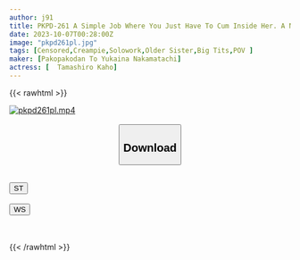 ```yaml
---
author: j91
title: PKPD-261 A Simple Job Where You Just Have To Cum Inside Her. A Natural G-cup Married Woman Raising Three Children. Kaho, 30 Years Old. Kaho Tamaki
date: 2023-10-07T00:28:00Z
image: "pkpd261pl.jpg"
tags: [Censored,Creampie,Solowork,Older Sister,Big Tits,POV	]
maker: [Pakopakodan To Yukaina Nakamatachi]
actress: [	Tamashiro Kaho]
---
```



{{< rawhtml >}}

<div class="video" data-videoid="dLO0d9Dp4oSkaqx">
    <a href="javascript:;">
        <img src="https://my.j91.asia/posts/pkpd261pl/pkpd261pl.jpg" width="WIDTH" height="HEIGHT" alt="pkpd261pl.mp4" loading="lazy">
    </a>
</div>

<script type="text/javascript" src="https://j91.asia/asset/on-demand-st.js"></script>

<br>
  <link rel="stylesheet" href="https://j91.asia/asset/bs5.css">
  
  <center>
  <button class="btn btn-primary" type="button" data-bs-toggle="collapse" data-bs-target=".multi-collapse" aria-expanded="false" aria-controls="multiCollapseExample1 multiCollapseExample2"><h2>Download</h2></button></center>
</p>
<div class="row">
  <div class="col">
    <div class="collapse multi-collapse" id="multiCollapseExample1">
      <div class="card card-body">
	      	      <br>
<div class="buttons">  
<a href="https://streamtape.to/v/dLO0d9Dp4oSkaqx"><button class="btn-hover color-3"><i class="fa fa-download"></i> ST</button></a></div>
    </div>
  </div>
</div>
  <div class="col">
    <div class="collapse multi-collapse" id="multiCollapseExample2">
      <div class="card card-body">
	      <br>
<div class="buttons">
    <a href="https://wolfstream.tv/ky6xei0oyzgr"><button class="btn-hover color-9"><i class="fa fa-download"></i> WS</button></a></div>
<br><br>
      </div>
    </div>
  </div>
</div>

{{< /rawhtml >}}